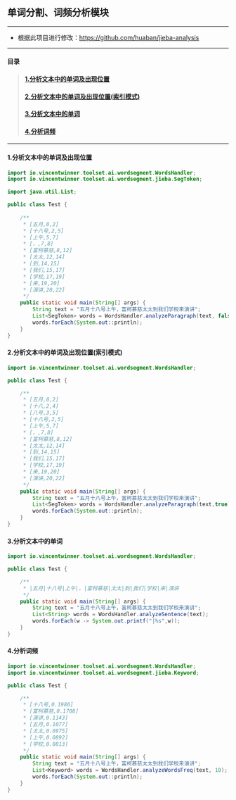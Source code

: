 ## 单词分割、词频分析模块

---

- 根据此项目进行修改：https://github.com/huaban/jieba-analysis

---
#### 目录
> #### [1.分析文本中的单词及出现位置](#analyzeParagraphSearchMode)
> #### [2.分析文本中的单词及出现位置(索引模式)](#analyzeParagraphIndexMode)
> #### [3.分析文本中的单词](#analyzeSentence)
> #### [4.分析词频](#analyzeWordsFreq)
---

#### <span id="analyzeParagraphSearchMode">1.分析文本中的单词及出现位置</span>

```java
import io.vincentwinner.toolset.ai.wordsegment.WordsHandler;
import io.vincentwinner.toolset.ai.wordsegment.jieba.SegToken;

import java.util.List;

public class Test {
    
    /**
     * [五月,0,2]
     * [十八号,2,5]
     * [上午,5,7]
     * [，,7,8]
     * [富柯慕慈,8,12]
     * [太太,12,14]
     * [到,14,15]
     * [我们,15,17]
     * [学校,17,19]
     * [来,19,20]
     * [演讲,20,22]
     */
    public static void main(String[] args) {
        String text = "五月十八号上午，富柯慕慈太太到我们学校来演讲";
        List<SegToken> words = WordsHandler.analyzeParagraph(text, false);
        words.forEach(System.out::println);
    }
}
```

#### <span id="analyzeParagraphIndexMode">2.分析文本中的单词及出现位置(索引模式)</span>

```java
import io.vincentwinner.toolset.ai.wordsegment.WordsHandler;

public class Test {

    /**
     * [五月,0,2]
     * [十八,2,4]
     * [八号,3,5]
     * [十八号,2,5]
     * [上午,5,7]
     * [，,7,8]
     * [富柯慕慈,8,12]
     * [太太,12,14]
     * [到,14,15]
     * [我们,15,17]
     * [学校,17,19]
     * [来,19,20]
     * [演讲,20,22]
     */
    public static void main(String[] args) {
        String text = "五月十八号上午，富柯慕慈太太到我们学校来演讲";
        List<SegToken> words = WordsHandler.analyzeParagraph(text,true);
        words.forEach(System.out::println);
    }
}
```

#### <span id="analyzeSentence">3.分析文本中的单词</span>

```java
import io.vincentwinner.toolset.ai.wordsegment.WordsHandler;

public class Test {

    /**
     * |五月|十八号|上午|，|富柯慕慈|太太|到|我们|学校|来|演讲
     */
    public static void main(String[] args) {
        String text = "五月十八号上午，富柯慕慈太太到我们学校来演讲";
        List<String> words = WordsHandler.analyzeSentence(text);
        words.forEach(w -> System.out.printf("|%s",w));
    }
}
```

#### <span id="analyzeWordsFreq">4.分析词频</span>

```java
import io.vincentwinner.toolset.ai.wordsegment.WordsHandler;
import io.vincentwinner.toolset.ai.wordsegment.jieba.Keyword;

public class Test {

    /**
     * [十八号,0.1986]
     * [富柯慕慈,0.1708]
     * [演讲,0.1143]
     * [五月,0.1077]
     * [太太,0.0975]
     * [上午,0.0892]
     * [学校,0.0813]
     */
    public static void main(String[] args) {
        String text = "五月十八号上午，富柯慕慈太太到我们学校来演讲";
        List<Keyword> words = WordsHandler.analyzeWordsFreq(text, 10);
        words.forEach(System.out::println);
    }
}
```

